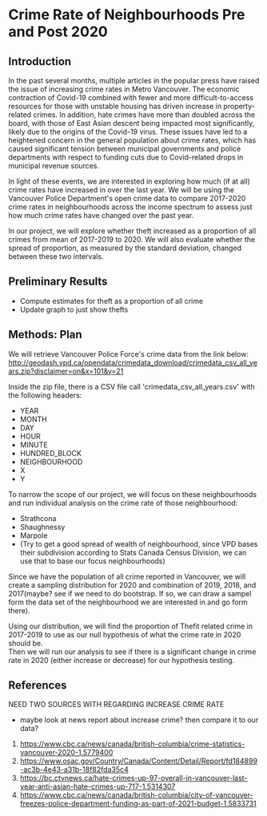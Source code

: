 # Crime Rate of Neighbourhoods Pre and Post 2020

## Introduction

In the past several months, multiple articles in the popular press have raised the issue of increasing crime rates in Metro Vancouver. The economic contraction of Covid-19 combined with fewer and more difficult-to-access resources for those with unstable housing has driven increase in property-related crimes. In addition, hate crimes have more than doubled across the board, with those of East Asian descent being impacted most significantly, likely due to the origins of the Covid-19 virus. These issues have led to a heightened concern in the general population about crime rates, which has caused significant tension between municipal governments and police departments with respect to funding cuts due to Covid-related drops in municipal revenue sources.

In light of these events, we are interested in exploring how much (if at all) crime rates have increased in over the last year. We will be using the Vancouver Police Department's open crime data to compare 2017-2020 crime rates in neighbourhoods across the income spectrum to assess just how much crime rates have changed over the past year.

In our project, we will explore whether theft increased as a proportion of all crimes from mean of 2017-2019 to 2020. We will also evaluate whether the spread of proportion, as measured by the standard deviation, changed between these two intervals.

## Preliminary Results

- Compute estimates for theft as a proportion of all crime
- Update graph to just show thefts

## Methods: Plan

We will retrieve Vancouver Police Force's crime data from the link below:
http://geodash.vpd.ca/opendata/crimedata_download/crimedata_csv_all_years.zip?disclaimer=on&x=101&y=21

Inside the zip file, there is a CSV file call 'crimedata_csv_all_years.csv' with the following headers:

- YEAR
- MONTH
- DAY
- HOUR
- MINUTE
- HUNDRED_BLOCK
- NEIGHBOURHOOD
- X
- Y

To narrow the scope of our project, we will focus on these neighbourhoods and run individual analysis on the crime rate of those neighbourhood:

- Strathcona 
- Shaughnessy
- Marpole
- (Try to get a good spread of wealth of neighbourhood, since VPD bases their subdivision according to Stats Canada Census Division, we can use that to base our focus neighbourhoods)

Since we have the population of all crime reported in Vancouver, we will create a sampling distribution for 2020 and combination of 2019, 2018, and 2017(maybe? see if we need to do bootstrap.  If so, we can draw a sampel form the data set of the neighbourhood we are interested in and go form there).  

Using our distribution, we will find the proportion of Thefit related crime in 2017-2019 to use as our null hypothesis of what the crime rate in 2020 should be.  
Then we will run our analysis to see if there is a significant change in crime rate in 2020 (either increase or decrease) for our hypothesis testing.


## References

NEED TWO SOURCES WITH REGARDING INCREASE CRIME RATE
- maybe look at news report about increase crime?  then compare it to our data?

1. https://www.cbc.ca/news/canada/british-columbia/crime-statistics-vancouver-2020-1.5779400
2. https://www.osac.gov/Country/Canada/Content/Detail/Report/fd184899-ac3b-4e43-a31b-18f82fda35c4
3. https://bc.ctvnews.ca/hate-crimes-up-97-overall-in-vancouver-last-year-anti-asian-hate-crimes-up-717-1.5314307
4. https://www.cbc.ca/news/canada/british-columbia/city-of-vancouver-freezes-police-department-funding-as-part-of-2021-budget-1.5833731